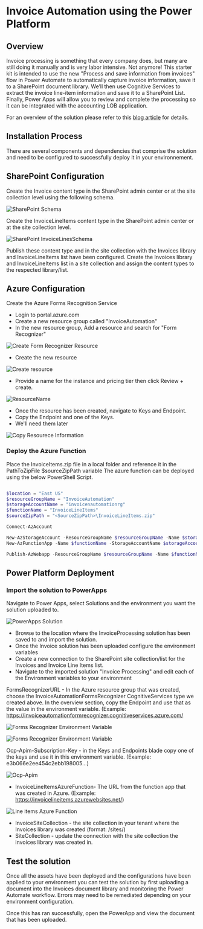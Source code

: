# Invoice Automation using the Power Platform

## Overview

Invoice processing is something that every company does, but many are still doing it manually and is very labor intensive.  Not anymore!  This starter kit is intended to use the new "Process and save information from invoices" flow in Power Automate to automatically capture invoice information, save it to a SharePoint document library.  We’ll then use Cognitive Services to extract the invoice line-item information and save it to a SharePoint List.  Finally, Power Apps will allow you to review and complete the processing so it can be integrated with the accounting LOB application.

For an overview of the solution please refer to this [blog article]("https://powerusers.microsoft.com/t5/Power-Automate-Community-Blog/Invoice-Automation-using-the-Power-Platform/ba-p/875628) for details.

## Installation Process

There are several components and dependencies that comprise the solution and need to be configured to successfully deploy it in your environnement.

## SharePoint Configuration

Create the Invoice content type in the SharePoint admin center or at the site collection level using the following schema.

![SharePoint Schema](../Invoice%20Automation/images/1-InvoicesContentType.png)

Create the InvoiceLineItems content type in the SharePoint admin center or at the site collection level.

![SharePoint InvoiceLinesSchema](../images/2-InvoiceLinesContentType.png)

Publish these content type and in the site collection with the Invoices library and InvoiceLineItems list have been configured.
Create the Invoices library and InvoiceLineItems list in a site collection and assign the content types to the respected library/list.

## Azure Configuration

Create the Azure Forms Recognition Service

* Login to portal.azure.com
* Create a new resource group called "InvoiceAutomation"
* In the new resource group, Add a resource and search for "Form Recognizer"

![Create Form Recognizer Resource](../images/3-CreateFormRecognizerResource.png)

* Create the new resource

![Create resource](../images/4-CreateResource.png)

* Provide a name for the instance and pricing tier then click Review + create.

![ResourceName](../images/5-ProvideResoureceName.png)

* Once the resource has been created, navigate to Keys and Endpoint.  
* Copy the Endpoint and one of the Keys.  
* We'll need them later

![Copy Resourece Information](../images/5-ProvideResoureceName.png)

### Deploy the Azure Function

Place the InvoiceItems.zip file in a local folder and reference it in the PathToZipFile $sourceZipPath variable
The azure function can be deployed using the below PowerShell Script.

```powershell

$location = "East US"
$resourceGroupName = "InvoiceAutomation"
$storageAccountName = "invoicenautomationrg"
$functionName = "InvoiceLineItems"
$sourceZipPath = "<SourceZipPath>\InvoiceLineItems.zip"

Connect-AzAccount

New-AzStorageAccount -ResourceGroupName $resourceGroupName -Name $storageAccountName -Location $location -SkuName "Standard_LRS"
New-AzFunctionApp -Name $functionName -StorageAccountName $storageAccountName -Location $location -ResourceGroupName $resourceGroupName -FunctionsVersion 2 -Runtime DotNet

Publish-AzWebapp -ResourceGroupName $resourceGroupName -Name $functionName -ArchivePath $sourceZipPath
```

## Power Platform Deployment

### Import the solution to PowerApps

Navigate to Power Apps, select Solutions and the environment you want the solution uploaded to.

![PowerApps Solution](../Invoice%20Automation/images/6-PowerAppsSolution.png)

* Browse to the location where the InvoiceProcessing solution has been saved to and import the solution.
* Once the Invoice solution has been uploaded configure the environment variables
* Create a new connection to the SharePoint site collection/list for the Invoices and Invoice Line Items list.
* Navigate to the imported solution "Invoice Processing" and edit each of the Environment variables to your environment

FormsRecognizerURL - In the Azure resource group that was created, choose the InvoiceAutomationFormsRecognizer CognitiveServices type we created above.  In the overview section, copy the Endpoint and use that as the value in the environment variable. (Example:  <https://invoiceautomationformrecognizer.cognitiveservices.azure.com/>

![Forms Recognizer Environment Variable](../Invoice%20Automation/images/7-FormsRecognizerURL.png)

![Forms Recognizer Environment Variable](../Invoice%20Automation/images/7-FormsRecognizerURL.png)


Ocp-Apim-Subscription-Key - in the Keys and Endpoints blade copy one of the keys and use it in this environment variable. (Example:  e3b066e2ee454c2ebb198005...)

![Ocp-Apim](../Invoice%20Automation/images/8-OcpApim.png)

*  InvoiceLineItemsAzureFunction- The URL from the function app that was created in Azure.  (Example:  <https://invoicelineitems.azurewebsites.net/>)

![Line items Azure Function](../Invoice%20Automation/images/9-InvoiceLineItemsAzureFunction.png)  

* InvoiceSiteCollection - the site collection in your tenant where the Invoices library was created (format:  /sites/<SiteCollection>)
*  SiteCollection - update the connection with the site collection the invoices library was created in.

## Test the solution

Once all the assets have been deployed and the configurations have been applied to your environment you can test the solution by first uploading a document into the Invoices document library and monitoring the Power Automate workflow.  Errors may need to be remediated depending on your environment configuration.

Once this has ran successfully, open the PowerApp and view the document that has been uploaded.